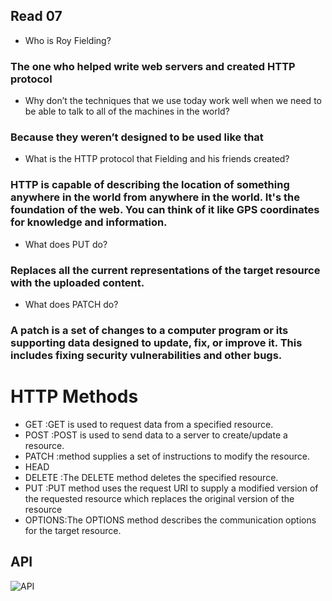 ## Read 07

- Who is Roy Fielding?

### The one who helped write web servers and created HTTP protocol


- Why don’t the techniques that we use today work well when we need to be able to talk to all of the machines in the world?

### Because they weren’t designed to be used like that

- What is the HTTP protocol that Fielding and his friends created?

### HTTP is capable of describing the location of something anywhere in the world from anywhere in the world. It's the foundation of the web. You can think of it like GPS coordinates for knowledge and information.


- What does PUT do?

### Replaces all the current representations of the target resource with the uploaded content.

- What does PATCH do?

### A patch is a set of changes to a computer program or its supporting data designed to update, fix, or improve it. This includes fixing security vulnerabilities and other bugs.

# HTTP Methods
- GET :GET is used to request data from a specified resource.
- POST :POST is used to send data to a server to create/update a resource.
- PATCH :method supplies a set of instructions to modify the resource.
- HEAD
- DELETE :The DELETE method deletes the specified resource.
- PUT :PUT method uses the request URI to supply a modified version of the requested resource which replaces the original version of the resource
- OPTIONS:The OPTIONS method describes the communication options for the target resource.

## API
![API](https://apifriends.com/wp-content/uploads/2017/10/APIgw_OAuth_Roles1-1024x622.png)

